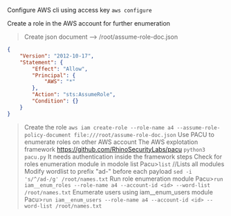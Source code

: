 Configure AWS cli using access key
`aws configure`

Create a role in the AWS account for further enumeration
>Create json document --> /root/assume-role-doc.json
``` json
{
	"Version": "2012-10-17",
	"Statement": {
		"Effect": "Allow",
		"Principal": {
			"AWS": "*"
		},
		"Action": "sts:AssumeRole",
		"Condition": {}
	}
}

```
>Create the role
>`aws iam create-role --role-name a4 --assume-role-policy-document file:///root/assume-role-doc.json`
>Use PACU to enumerate roles on other AWS account
>The AWS explotation framework
>https://github.com/RhinoSecurityLabs/pacu
>`python3 pacu.py`
>It needs authentication inside the framework steps
>Check for roles enumeration module in modole list
>Pacu>`list` //Lists all modules
>Modify wordlist to prefix "ad-" before each payload
>`sed -i 's/^/ad-/g' /root/names.txt`
>Run role enumeration module
>Pacu>`run iam__enum_roles --role-name a4 --account-id <id> --word-list /root/names.txt`
>Enumerate users using iam__enum_users module
>Pacu>`run iam__enum_users --role-name a4 --account-id <id> --word-list /root/names.txt`
>